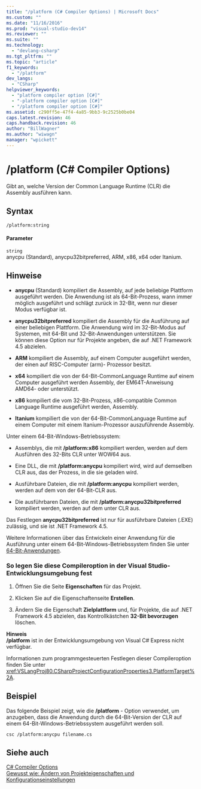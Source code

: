 ```yaml
---
title: "/platform (C# Compiler Options) | Microsoft Docs"
ms.custom: ""
ms.date: "11/16/2016"
ms.prod: "visual-studio-dev14"
ms.reviewer: ""
ms.suite: ""
ms.technology: 
  - "devlang-csharp"
ms.tgt_pltfrm: ""
ms.topic: "article"
f1_keywords: 
  - "/platform"
dev_langs: 
  - "CSharp"
helpviewer_keywords: 
  - "platform compiler option [C#]"
  - "-platform compiler option [C#]"
  - "/platform compiler option [C#]"
ms.assetid: c290ff5e-47f4-4a85-9bb3-9c2525b0be04
caps.latest.revision: 46
caps.handback.revision: 46
author: "BillWagner"
ms.author: "wiwagn"
manager: "wpickett"
---
```

# /platform (C# Compiler Options)
Gibt an, welche Version der Common Language Runtime \(CLR\) die Assembly ausführen kann.  
  
## Syntax  
  
```  
/platform:string  
```  
  
#### Parameter  
 `string`  
 anycpu \(Standard\), anycpu32bitpreferred, ARM, x86, x64 oder Itanium.  
  
## Hinweise  
  
-   **anycpu** \(Standard\) kompiliert die Assembly, auf jede beliebige Plattform ausgeführt werden.  Die Anwendung ist als 64\-Bit\-Prozess, wann immer möglich ausgeführt und schlägt zurück in 32\-Bit, wenn nur dieser Modus verfügbar ist.  
  
-   **anycpu32bitpreferred** kompiliert die Assembly für die Ausführung auf einer beliebigen Plattform.  Die Anwendung wird im 32\-Bit\-Modus auf Systemen, mit 64\-Bit und 32\-Bit\-Anwendungen unterstützen.  Sie können diese Option nur für Projekte angeben, die auf .NET Framework 4.5 abzielen.  
  
-   **ARM** kompiliert die Assembly, auf einem Computer ausgeführt werden, der einen auf RISC\-Computer \(arm\)\- Prozessor besitzt.  
  
-   **x64** kompiliert die von der 64\-Bit\-CommonLanguage Runtime auf einem Computer ausgeführt werden Assembly, der EM64T\-Anweisung AMD64\- oder unterstützt.  
  
-   **x86** kompiliert die vom 32\-Bit\-Prozess, x86\-compatible Common Language Runtime ausgeführt werden, Assembly.  
  
-   **Itanium** kompiliert die von der 64\-Bit\-CommonLanguage Runtime auf einem Computer mit einem Itanium\-Prozessor auszuführende Assembly.  
  
 Unter einem 64\-Bit\-Windows\-Betriebssystem:  
  
-   Assemblys, die mit **\/platform:x86** kompiliert werden, werden auf dem Ausführen des 32\-Bits CLR unter WOW64 aus.  
  
-   Eine DLL, die mit **\/platform:anycpu** kompiliert wird, wird auf demselben CLR aus, das der Prozess, in die sie geladen wird.  
  
-   Ausführbare Dateien, die mit **\/platform:anycpu** kompiliert werden, werden auf dem von der 64\-Bit\-CLR aus.  
  
-   Die ausführbaren Dateien, die mit **\/platform:anycpu32bitpreferred** kompiliert werden, werden auf dem unter CLR aus.  
  
 Das Festlegen **anycpu32bitpreferred** ist nur für ausführbare Dateien \(.EXE\) zulässig, und sie ist .NET Framework 4.5.  
  
 Weitere Informationen über das Entwickeln einer Anwendung für die Ausführung unter einem 64\-Bit\-Windows\-Betriebssystem finden Sie unter [64\-Bit\-Anwendungen](../Topic/64-bit%20Applications.md).  
  
### So legen Sie diese Compileroption in der Visual Studio\-Entwicklungsumgebung fest  
  
1.  Öffnen Sie die Seite **Eigenschaften** für das Projekt.  
  
2.  Klicken Sie auf die Eigenschaftenseite **Erstellen**.  
  
3.  Ändern Sie die Eigenschaft **Zielplattform** und, für Projekte, die auf .NET Framework 4.5 abzielen, das Kontrollkästchen **32\-Bit bevorzugen** löschen.  
  
 **Hinweis**  
 **\/platform** ist in der Entwicklungsumgebung von Visual C\# Express nicht verfügbar.  
  
 Informationen zum programmgesteuerten Festlegen dieser Compileroption finden Sie unter <xref:VSLangProj80.CSharpProjectConfigurationProperties3.PlatformTarget%2A>.  
  
## Beispiel  
 Das folgende Beispiel zeigt, wie die **\/platform** \- Option verwendet, um anzugeben, dass die Anwendung durch die 64\-Bit\-Version der CLR auf einem 64\-Bit\-Windows\-Betriebssystem ausgeführt werden soll.  
  
```  
csc /platform:anycpu filename.cs  
```  
  
## Siehe auch  
 [C\# Compiler Options](../../../csharp/language-reference/compiler-options/index.md)   
 [Gewusst wie: Ändern von Projekteigenschaften und Konfigurationseinstellungen](http://msdn.microsoft.com/de-de/e7184bc5-2f2b-4b4f-aa9a-3ecfcbc48b67)